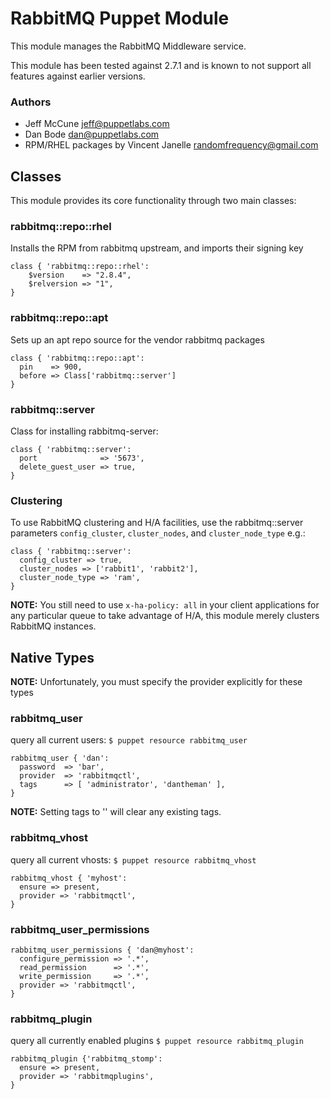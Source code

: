 # RabbitMQ Puppet Module
This module manages the RabbitMQ Middleware service.

This module has been tested against 2.7.1 and is known to not support
all features against earlier versions.

### Authors
* Jeff McCune <jeff@puppetlabs.com>
* Dan Bode <dan@puppetlabs.com>
* RPM/RHEL packages by Vincent Janelle <randomfrequency@gmail.com>

## Classes

This module provides its core functionality through two main classes:

### rabbitmq::repo::rhel
Installs the RPM from rabbitmq upstream, and imports their signing key

    class { 'rabbitmq::repo::rhel':
        $version    => "2.8.4",
        $relversion => "1",
    }

### rabbitmq::repo::apt
Sets up an apt repo source for the vendor rabbitmq packages

    class { 'rabbitmq::repo::apt':
      pin    => 900,
      before => Class['rabbitmq::server']
    }

### rabbitmq::server
Class for installing rabbitmq-server:

    class { 'rabbitmq::server':
      port              => '5673',
      delete_guest_user => true,
    }

### Clustering
To use RabbitMQ clustering and H/A facilities, use the rabbitmq::server
parameters `config_cluster`, `cluster_nodes`, and `cluster_node_type` e.g.:

    class { 'rabbitmq::server':
      config_cluster => true,
      cluster_nodes => ['rabbit1', 'rabbit2'],
      cluster_node_type => 'ram',
    }

**NOTE:** You still need to use `x-ha-policy: all` in your client 
applications for any particular queue to take advantage of H/A, this module 
merely clusters RabbitMQ instances.

## Native Types

**NOTE:** Unfortunately, you must specify the provider explicitly for these types

### rabbitmq_user

query all current users: `$ puppet resource rabbitmq_user`

    rabbitmq_user { 'dan':
      password  => 'bar',
      provider  => 'rabbitmqctl',
      tags      => [ 'administrator', 'dantheman' ],
    }
    
**NOTE:** Setting tags to '' will clear any existing tags.

### rabbitmq_vhost

query all current vhosts: `$ puppet resource rabbitmq_vhost`

    rabbitmq_vhost { 'myhost':
      ensure => present,
      provider => 'rabbitmqctl',
    }

### rabbitmq\_user\_permissions

    rabbitmq_user_permissions { 'dan@myhost':
      configure_permission => '.*',
      read_permission      => '.*',
      write_permission     => '.*',
      provider => 'rabbitmqctl',
    }

### rabbitmq_plugin

query all currently enabled plugins `$ puppet resource rabbitmq_plugin`

    rabbitmq_plugin {'rabbitmq_stomp':
      ensure => present,
      provider => 'rabbitmqplugins',
    }
